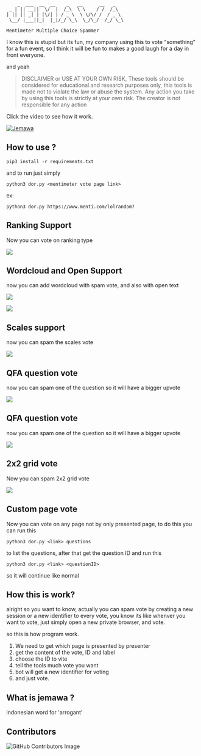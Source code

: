 ```
    _  ___  __  __    _   __      __   _
 _ | || __||  \/  |  /_\  \ \    / /  /_\
| || || _| | |\/| | / _ \  \ \/\/ /  / _ \
 \__/ |___||_|  |_|/_/ \_\  \_/\_/  /_/ \_\

Mentimeter Multiple Choice Spammer
```

I know this is stupid but its fun, my company using this to vote "something" for a fun event, so I think it will be fun to makes a good laugh for a day in front everyone.

and yeah

> DISCLAIMER or USE AT YOUR OWN RISK, These tools should be considered for educational and research purposes only, this tools is made not to violate the law or abuse the system. Any action you take by using this tools is strictly at your own risk. The creator is not responsible for any action

Click the video to see how it work.

[![Jemawa](https://img.youtube.com/vi/sVb0bos-vkQ/0.jpg)](https://www.youtube.com/watch?v=sVb0bos-vkQ "JEMAWA the mentimeter multiple choice vote spammer")

## How to use ?

```
pip3 install -r requirements.txt
```

and to run just simply

```
python3 dor.py <mentimeter vote page link>
```

ex:

```
python3 dor.py https://www.menti.com/lolrandom7
```

## Ranking Support

Now you can vote on ranking type

![](img/ranking-poc.png)

## Wordcloud and Open Support

now you can add wordcloud with spam vote, and also with open text

![](img/open-poc.png)

![](img/wordcloud-poc.png)

## Scales support

now you can spam the scales vote

![](img/scales-poc.png)

## QFA question vote

now you can spam one of the question so it will have a bigger upvote

![](img/qfa-poc.png)

## QFA question vote

now you can spam one of the question so it will have a bigger upvote

![](img/point-poc.png)

## 2x2 grid vote

Now you can spam 2x2 grid vote

![](img/2x2-grid-poc.png)

## Custom page vote

Now you can vote on any page not by only presented page, to do this you can run this

```
python3 dor.py <link> questions
```

to list the questions, after that get the question ID and run this

```
python3 dor.py <link> <questionID>
```

so it will continue like normal

## How this is work?

alright so you want to know, actually you can spam vote by creating a new session or a new identifier to every vote, you know its like whenver you want to vote, just simply open a new private browser, and vote.

so this is how program work.

1. We need to get which page is presented by presenter
2. get the content of the vote, ID and label
3. choose the ID to vite
4. tell the tools much vote you want
5. bot will get a new identifier for voting
6. and just vote.

## What is jemawa ?

indonesian word for 'arrogant'

## Contributors

![GitHub Contributors Image](https://contrib.rocks/image?repo=k1m0ch1/jemawa-menti-choices-spammer)
